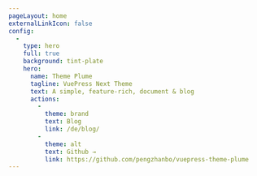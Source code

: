 ```yaml
---
pageLayout: home
externalLinkIcon: false
config:
  -
    type: hero
    full: true
    background: tint-plate
    hero:
      name: Theme Plume
      tagline: VuePress Next Theme
      text: A simple, feature-rich, document & blog
      actions:
        -
          theme: brand
          text: Blog
          link: /de/blog/
        -
          theme: alt
          text: Github →
          link: https://github.com/pengzhanbo/vuepress-theme-plume
---
```

